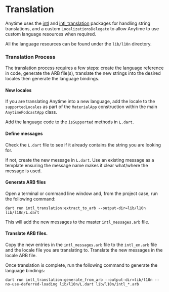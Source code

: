 # Translation

Anytime uses the [intl](https://pub.dev/packages/intl)
and [intl_translation](https://pub.dev/packages/intl_translation)
packages for handling string translations, and a custom `LocalizationsDelegate` to allow Anytime to
use custom
language resources when required.

All the language resources can be found under the `lib/l10n` directory.

### Translation Process

The translation process requires a few steps: create the language reference in code, generate the
ARB
file(s), translate the new strings into the desired locales then generate the language bindings.

#### New locales

If you are translating Anytime into a new language, add the locale to the `supportedLocales` as part
of
the `MaterialApp` construction within the main `AnytimePodcastApp` class.

Add the language code to the `isSupported` methods in `L.dart`.

#### Define messages

Check the `L.dart` file to see if it already contains the string you are looking for.

If not, create the new message in `L.dart`. Use an existing message as a template ensuring the
message name makes it
clear what/where the message is used.

#### Generate ARB files

Open a terminal or command line window and, from the project case, run the following command:

`dart run intl_translation:extract_to_arb --output-dir=lib/l10n lib/l10n/L.dart`

This will add the new messages to the master `intl_messages.arb` file.

#### Translate ARB files.

Copy the new entries in the `intl_messages.arb` file to the `intl_en.arb` file and the locale file
you are translating to. Translate the new messages in the locale ARB file.

Once translation is complete, run the following command to generate the language bindings:

`dart run intl_translation:generate_from_arb --output-dir=lib/l10n --no-use-deferred-loading lib/l10n/L.dart lib/l10n/intl_*.arb`